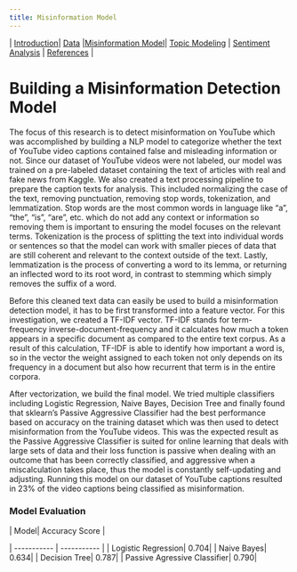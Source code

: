 ```yaml
---
title: Misinformation Model
---
```


| [Introduction](https://anaaamika.github.io/DSC180B-Misinformation/)| [Data](https://anaaamika.github.io/DSC180B-Misinformation/data) |[Misinformation Model](https://anaaamika.github.io/DSC180B-Misinformation/model)| [Topic Modeling](https://anaaamika.github.io/DSC180B-Misinformation/topic-model) | [Sentiment Analysis](https://anaaamika.github.io/DSC180B-Misinformation/sentiment-analysis) | [References](https://anaaamika.github.io/DSC180B-Misinformation/references) |

# Building a Misinformation Detection Model
<p>The focus of this research is to detect misinformation on YouTube which was accomplished by building a NLP model to categorize whether the text of YouTube video captions contained false and misleading information or not. Since our dataset of YouTube videos were not labeled, our model was trained on a pre-labeled dataset containing the text of articles with real and fake news from Kaggle. We also created a text processing pipeline to prepare the caption texts for analysis. This included normalizing the case of the text, removing punctuation, removing stop words, tokenization, and lemmatization. Stop words are the most common words in language like “a”, “the”, “is”, “are”, etc. which do not add any context or information so removing them is important to ensuring the model focuses on the relevant terms. Tokenization is the process of splitting the text into individual words or sentences so that the model can work with smaller pieces of data that are still coherent and relevant to the context outside of the text. Lastly, lemmatization is the process of converting a word to its lemma, or returning an inflected word to its root word, in contrast to stemming which simply removes the suffix of a word.</p>
<p>Before this cleaned text data can easily be used to build a misinformation detection model, it has to be first transformed into a feature vector. For this investigation, we created a TF-IDF vector. TF-IDF stands for term-frequency inverse-document-frequency and it calculates how much a token appears in a specific document as compared to the entire text corpus. As a result of this calculation, TF-IDF is able to identify how important a word is, so in the vector the weight assigned to each token not only depends on its frequency in a document but also how recurrent that term is in the entire corpora.</p> 
<p>After vectorization, we build the final model. We tried multiple classifiers including Logistic Regression, Naive Bayes, Decision Tree and finally found that sklearn’s Passive Aggressive Classifier had the best performance based on accuracy on the training dataset which was then used to detect misinformation from the YouTube videos. This was the expected result as the Passive Aggressive Classifier is suited for online learning that deals with large sets of data and their loss function is passive when dealing with an outcome that has been correctly classified, and aggressive when a miscalculation takes place, thus the model is constantly self-updating and adjusting. Running this model on our dataset of YouTube captions resulted in 23% of the video captions being classified as misinformation. </p> 

### Model Evaluation 
| Model| Accuracy Score |

| ----------- | ----------- |
| Logistic Regression| 0.704|
| Naive Bayes| 0.634|
| Decision Tree| 0.787|
| Passive Agressive Classifier| 0.790|

